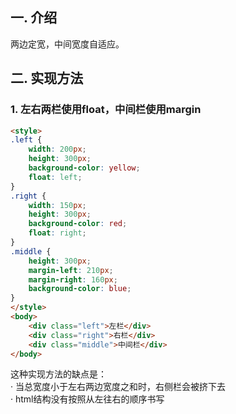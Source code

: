 ## 一. 介绍
两边定宽，中间宽度自适应。
## 二. 实现方法
### 1. 左右两栏使用float，中间栏使用margin
```html
<style>
.left {
    width: 200px;
    height: 300px;
    background-color: yellow;
    float: left;
}
.right {
    width: 150px;
    height: 300px;
    background-color: red;
    float: right;
}
.middle {
    height: 300px;
    margin-left: 210px;
    margin-right: 160px;
    background-color: blue;
}
</style>
<body>
    <div class="left">左栏</div>
    <div class="right">右栏</div>
    <div class="middle">中间栏</div>
</body>
```
这种实现方法的缺点是：  
· 当总宽度小于左右两边宽度之和时，右侧栏会被挤下去  
· html结构没有按照从左往右的顺序书写
